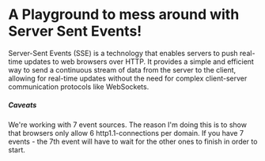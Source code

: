 # A Playground to mess around with Server Sent Events!

Server-Sent Events (SSE) is a technology that enables servers to push real-time updates to web browsers over HTTP. It provides a simple and efficient way to send a continuous stream of data from the server to the client, allowing for real-time updates without the need for complex client-server communication protocols like WebSockets.

##### Caveats

We're working with 7 event sources. The reason I'm doing this is to show that browsers only allow 6 http1.1-connections per domain. If you have 7 events - the 7th event will have to wait for the other ones to finish in order to start.
